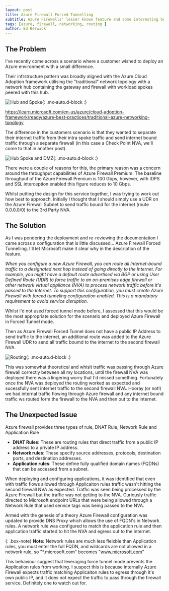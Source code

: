 ```yaml
---
layout: post
title: Azure Firewall Forced Tunnelling
subtitle: Azure Firewalls' lesser known feature and some interesting behaviour.
tags: [azure, firewall, networking, routing ]
author: Ed Berwick
---
```


## The Problem

I've recently come across a scenario where a customer wished to deploy an Azure environment with a small difference.

Their infrstructure pattern was broadly aligned with the Azure Cloud Adoption framework utilising the "traditional" network topology with a network hub containing the gateway and firewall with workload spokes peered with this hub.

![Hub and Spoke](/assets/img/N_S_Traffic_Flow.png){: .mx-auto.d-block :}

 <https://learn.microsoft.com/en-us/azure/cloud-adoption-framework/ready/azure-best-practices/traditional-azure-networking-topology>

The difference in the customers scenario is that they wanted to separate their internet traffic from their intra spoke traffic and send internet bound traffic through a separate firewall (in this case a Check Point NVA, we'll come to that in another post).

![Hub Spoke and DMZ](/assets/img/Internet_Traffic_Flow.png){: .mx-auto.d-block :}

There were a couple of reasons for this, the primary reason was a concern around the throughput capabilities of Azure Firewall Premium. The baseline throughput of the Azure Firewall Premium is 100 Gbps, however, with IDPS and SSL interception enabled this figure reduces to 10 Gbps.

Whilst putting the design for this service together, I was trying to work out how best to approach. Initially I thought that I should simply use a UDR on the Azure Firewall Subnet to send traffic bound for the internet (route 0.0.0.0/0) to the 3rd Party NVA.

## The Solution

As I was pondering the deployment and re-reviewing the documentation I came across a configuration that is little discussed... Azure Firewall Forced Tunnelling. I'll let Microsoft make it clear why in the description of the feature.

_When you configure a new Azure Firewall, you can route all Internet-bound traffic to a designated next hop instead of going directly to the Internet. For example, you might have a default route advertised via BGP or using User Defined Route (UDR) to force traffic to an on-premises edge firewall or other network virtual appliance (NVA) to process network traffic before it's passed to the Internet. To support this configuration, you must create Azure Firewall with forced tunneling configuration enabled. This is a mandatory requirement to avoid service disruption._

Whilst I'd not used forced tunnel mode before, I assessed that this would be the most appropriate solution for the scenario and deployed Azure Firewall in Forced Tunnel mode.

Then  as Azure Firewall Forced Tunnel does not have a public IP Address to send traffic to the internet, an additional route was added to the Azure Firewall UDR to send all traffic boumd to the internet to the second firewall NVA.

![Routing](/assets/img/Internet_Routing.png){: .mx-auto.d-block :}

This was somewhat theoretical and whislt traffic was passing through Azure firewall correctly between all my locations, until the firewall NVA was deployed there was a lingering worry that I'd missed something. Fortunately once the NVA was deployed the routing worked as expected and sucessfully sent internet traffic to the second firewall NVA. Hooray (or not!) we had internal traffic flowing through Azure firewall and any internet bound traffic ws routed form the firewall to the NVA and then out to the internet.

## The Unexpected Issue

Azure firewall provides three types of rule, DNAT Rule, Network Rule and Application Rule

- **DNAT Rules**: These are routing rules that direct traffic from a public IP address to a private IP address.
- **Network rules**: These specify source addresses, protocols, destination ports, and destination addresses.
- **Application rules**: These define fully qualified domain names (FQDNs) that can be accessed from a subnet.

When deploying and configuring applications, it was identified that even with traffic flows allowed through Applicaiton rules traffic wasn't hitting the second firewall NVA as expected. Traffic was seen being processed by the Azure Firewall but the traffic was not getting to the NVA. Curiously traffic directed to Microsoft endpoint URLs that were being allowed through a Network Rule that used service tags was being passed to the NVA.

Armed with the genesis of a theory Azure Firewall configuration was updated to provide DNS Proxy which allows the use of FQDN's in Network rules. A network rule was configured to match the application rule and then application traffic started to hit the NVA and egress out to the internet.

{: .box-note}
**Note:** Network rules are much less fleixble than Application rules, you must enter the full FQDN, and wildcards are not allowed in a network rule, so "*.microsoft.com" becomes "www.microsoft.com"

This behaviour suggest that leveraging force tunnel mode prevents the Application rules from working. I suspect this is because internally Azure Firewall expects traffic matching Applicaiton rules to egress through it's own public IP, and it does not expect the traffic to pass through the firewall service. Definitely one to watch out for.
